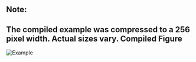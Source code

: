 Note:
-----
The compiled example was compressed to a 256
pixel width. Actual sizes vary.
Compiled Figure
---------------
![Example](Mandelbrot_Raster.png)

